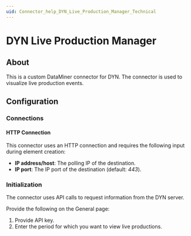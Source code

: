 ```yaml
---
uid: Connector_help_DYN_Live_Production_Manager_Technical
---
```


# DYN Live Production Manager

## About

This is a custom DataMiner connector for DYN. The connector is used to visualize live production events.

## Configuration

### Connections

#### HTTP Connection

This connector uses an HTTP connection and requires the following input during element creation:

- **IP address/host**: The polling IP of the destination.
- **IP port**: The IP port of the destination (default: *443*).

### Initialization

The connector uses API calls to request information from the DYN server.

Provide the following on the General page:

1. Provide API key.
2. Enter the period for which you want to view live productions.  
